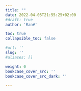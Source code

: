 ```yaml
---
title: ""
date: 2022-04-05T21:55:25+02:00
#draft: true
author: 'Ran#'

toc: true
collapsible_toc: false

#url: ''
slug: ''
#aliases: []

weight: 0
bookcase_cover_src: ''
bookcase_cover_src_dark: ''

---
```

